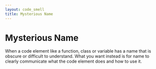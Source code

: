 ```yaml
---
layout: code_smell
title: Mysterious Name
---
```


# Mysterious Name
When a code element like a function, class or variable has a name that is obscure or difficult to understand. What you want instead is for name to clearly communicate what the code element does and how to use it.
